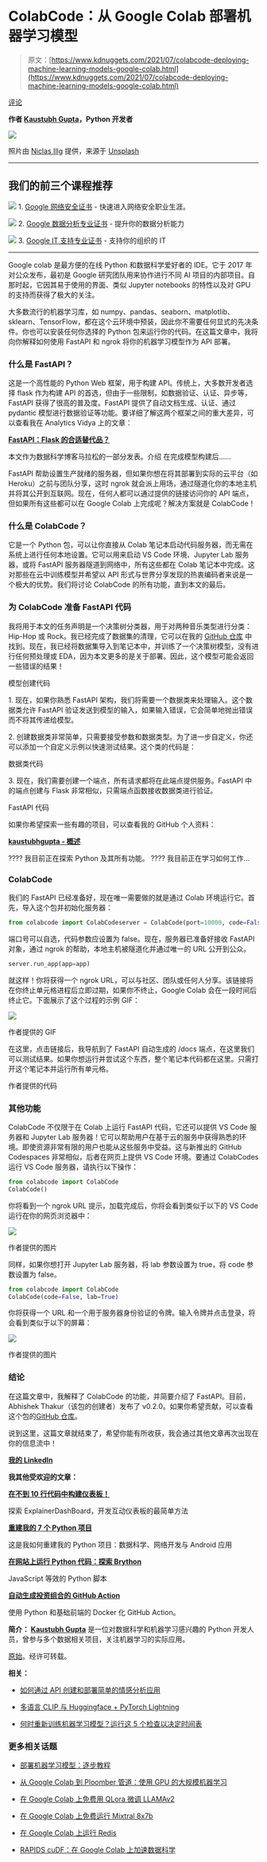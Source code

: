# ColabCode：从 Google Colab 部署机器学习模型

> 原文：[https://www.kdnuggets.com/2021/07/colabcode-deploying-machine-learning-models-google-colab.html](https://www.kdnuggets.com/2021/07/colabcode-deploying-machine-learning-models-google-colab.html)

[评论](#comments)

**作者 [Kaustubh Gupta](https://www.linkedin.com/in/kaustubh-gupta/)，Python 开发者**

![](../Images/913a9bd8496fbc48e89ddc7abc34c8cb.png)

照片由 [Niclas Illg](https://unsplash.com/@nicklbaert?utm_source=medium&utm_medium=referral) 提供，来源于 [Unsplash](https://unsplash.com/?utm_source=medium&utm_medium=referral)

* * *

## 我们的前三个课程推荐

![](../Images/0244c01ba9267c002ef39d4907e0b8fb.png) 1\. [Google 网络安全证书](https://www.kdnuggets.com/google-cybersecurity) - 快速进入网络安全职业生涯。

![](../Images/e225c49c3c91745821c8c0368bf04711.png) 2\. [Google 数据分析专业证书](https://www.kdnuggets.com/google-data-analytics) - 提升你的数据分析能力

![](../Images/0244c01ba9267c002ef39d4907e0b8fb.png) 3\. [Google IT 支持专业证书](https://www.kdnuggets.com/google-itsupport) - 支持你的组织的 IT

* * *

Google colab 是最方便的在线 Python 和数据科学爱好者的 IDE。它于 2017 年对公众发布，最初是 Google 研究团队用来协作进行不同 AI 项目的内部项目。自那时起，它因其易于使用的界面、类似 Jupyter notebooks 的特性以及对 GPU 的支持而获得了极大的关注。

大多数流行的机器学习库，如 numpy、pandas、seaborn、matplotlib、sklearn、TensorFlow，都在这个云环境中预装，因此你不需要任何显式的先决条件。你也可以安装任何你选择的 Python 包来运行你的代码。在这篇文章中，我将向你解释如何使用 FastAPI 和 ngrok 将你的机器学习模型作为 API 部署。

### 什么是 FastAPI？

这是一个高性能的 Python Web 框架，用于构建 API。传统上，大多数开发者选择 flask 作为构建 API 的首选，但由于一些限制，如数据验证、认证、异步等，FastAPI 获得了很高的普及度。FastAPI 提供了自动文档生成、认证、通过 pydantic 模型进行数据验证等功能。要详细了解这两个框架之间的重大差异，可以查看我在 Analytics Vidya 上的文章：

[**FastAPI：Flask 的合适替代品？**](https://www.analyticsvidhya.com/blog/2020/11/fastapi-the-right-replacement-for-flask/)

本文作为数据科学博客马拉松的一部分发表。介绍 在完成模型构建后……

FastAPI 帮助设置生产就绪的服务器，但如果你想在将其部署到实际的云平台（如 Heroku）之前与团队分享，这时 ngrok 就会派上用场，通过隧道化你的本地主机并将其公开到互联网。现在，任何人都可以通过提供的链接访问你的 API 端点，但如果所有这些都可以在 Google Colab 上完成呢？解决方案就是 ColabCode！

### 什么是 ColabCode？

它是一个 Python 包，可以让你直接从 Colab 笔记本启动代码服务器，而无需在系统上进行任何本地设置。它可以用来启动 VS Code 环境、Jupyter Lab 服务器，或将 FastAPI 服务器隧道到网络中，所有这些都在 Colab 笔记本中完成。这对那些在云中训练模型并希望以 API 形式与世界分享发现的热衷编码者来说是一个极大的优势。我们将讨论 ColabCode 的所有功能，直到本文的最后。

### 为 ColabCode 准备 FastAPI 代码

我将用于本文的任务声明是一个决策树分类器，用于对两种音乐类型进行分类：Hip-Hop 或 Rock。我已经完成了数据集的清理，它可以在我的 [GitHub 仓库](https://github.com/kaustubhgupta/Technocolab-Final-Project) 中找到。现在，我已经将数据集导入到笔记本中，并训练了一个决策树模型，没有进行任何预处理或 EDA，因为本文更多的是关于部署。因此，这个模型可能会返回一些错误的结果！

模型创建代码

1\. 现在，如果你熟悉 FastAPI 架构，我们将需要一个数据类来处理输入。这个数据类允许 FastAPI 验证发送到模型的输入，如果输入错误，它会简单地抛出错误而不将其传递给模型。

2\. 创建数据类非常简单，只需要接受参数和数据类型。为了进一步自定义，你还可以添加一个自定义示例以快速测试结果。这个类的代码是：

数据类代码

3\. 现在，我们需要创建一个端点，所有请求都将在此端点提供服务。FastAPI 中的端点创建与 Flask 非常相似，只需端点函数接收数据类进行验证。

FastAPI 代码

如果你希望探索一些有趣的项目，可以查看我的 GitHub 个人资料：

[**kaustubhgupta - 概述**](https://github.com/kaustubhgupta)

???? 我目前正在探索 Python 及其所有功能。 ???? 我目前正在学习如何工作…

### ColabCode

我们的 FastAPI 已经准备好，现在唯一需要做的就是通过 Colab 环境运行它。首先，导入这个包并初始化服务器：

```py
from colabcode import ColabCodeserver = ColabCode(port=10000, code=False)
```

端口号可以自选，代码参数应设置为 false。现在，服务器已准备好接收 FastAPI 对象，通过 ngrok 的帮助，本地主机被隧道化并通过唯一的 URL 公开到公众。

```py
server.run_app(app=app)
```

就这样！你将获得一个 ngrok URL，可以与社区、团队或任何人分享。该链接将在你终止单元格进程后立即过期，如果你不终止，Google Colab 会在一段时间后终止它。下面展示了这个过程的示例 GIF：

![](../Images/ccd77565013f6a536b44e41de4fe72ee.png)

作者提供的 GIF

在这里，点击链接后，我导航到了 FastAPI 自动生成的 /docs 端点，在这里我们可以测试结果。如果你想运行并尝试这个东西，整个笔记本代码都在这里。只需打开这个笔记本并运行所有单元格。

作者提供的代码

### 其他功能

ColabCode 不仅限于在 Colab 上运行 FastAPI 代码，它还可以提供 VS Code 服务器和 Jupyter Lab 服务器！它可以帮助用户在基于云的服务中获得熟悉的环境。即使资源非常有限的用户也能从这些服务中受益。这与新推出的 GitHub Codespaces 非常相似，后者在网页上提供 VS Code 环境。要通过 ColabCodes 运行 VS Code 服务器，请执行以下操作：

```py
from colabcode import ColabCode
ColabCode()
```

你将看到一个 ngrok URL 提示，加载完成后，你将会看到类似于以下的 VS Code 运行在你的网页浏览器中：

![](../Images/18aa268c74ef511ed231ae8d385a4adc.png)

作者提供的图片

同样，如果你想打开 Jupyter Lab 服务器，将 lab 参数设置为 true，将 code 参数设置为 false。

```py
from colabcode import ColabCode
ColabCode(code=False, lab=True)
```

你将获得一个 URL 和一个用于服务器身份验证的令牌。输入令牌并点击登录，将会看到类似于以下的屏幕：

![](../Images/1479a9c7c69c006a302cf9379faa7f59.png)

作者提供的图片

### 结论

在这篇文章中，我解释了 ColabCode 的功能，并简要介绍了 FastAPI。目前，Abhishek Thakur（该包的创建者）发布了 v0.2.0。如果你希望贡献，可以查看这个包的[GitHub 仓库](https://github.com/abhishekkrthakur/colabcode)。

说到这里，这篇文章就结束了，希望你能有所收获，我会通过其他文章再次出现在你的信息流中！

**[我的 LinkedIn](https://www.linkedin.com/in/kaustubh-gupta/)**

**我其他受欢迎的文章：**

[**在不到 10 行代码中构建仪表板！**](https://towardsdatascience.com/build-dashboards-in-less-than-10-lines-of-code-835e9abeae4b)

探索 ExplainerDashBoard，开发互动仪表板的最简单方法

[**重建我的 7 个 Python 项目**](https://towardsdatascience.com/rebuilding-my-7-python-projects-8c629079c8e6)

这是我如何重建我的 Python 项目：数据科学、网络开发与 Android 应用

[**在网站上运行 Python 代码：探索 Brython**](https://towardsdatascience.com/run-python-code-on-websites-exploring-brython-83c43fb7ac5f)

JavaScript 等效的 Python 脚本

[**自动生成投资组合的 GitHub Action**](https://towardsdatascience.com/github-action-that-automates-portfolio-generation-bc15835862dc)

使用 Python 和基础前端的 Docker 化 GitHub Action。

**简介： [Kaustubh Gupta](https://www.linkedin.com/in/kaustubh-gupta/)** 是一位对数据科学和机器学习感兴趣的 Python 开发人员，曾参与多个数据相关项目，关注机器学习的实际应用。

[原始](https://towardsdatascience.com/colabcode-deploying-machine-learning-models-from-google-colab-54e0d37a7b09)。经许可转载。

**相关：**

+   [如何通过 API 创建和部署简单的情感分析应用](/2021/06/create-deploy-sentiment-analysis-app-api.html)

+   [多语言 CLIP 与 Huggingface + PyTorch Lightning](/2021/03/multilingual-clip--huggingface-pytorch-lightning.html)

+   [何时重新训练机器学习模型？运行这 5 个检查以决定时间表](/2021/07/retrain-machine-learning-model-5-checks-decide-schedule.html)

### 更多相关话题

+   [部署机器学习模型：逐步教程](https://www.kdnuggets.com/deploying-machine-learning-models-a-step-by-step-tutorial)

+   [从 Google Colab 到 Ploomber 管道：使用 GPU 的大规模机器学习](https://www.kdnuggets.com/2022/03/google-colab-ploomber-pipeline-ml-scale-gpus.html)

+   [在 Google Colab 上免费用 QLora 微调 LLAMAv2](https://www.kdnuggets.com/fine-tuning-llamav2-with-qlora-on-google-colab-for-free)

+   [在 Google Colab 上免费运行 Mixtral 8x7b](https://www.kdnuggets.com/running-mixtral-8x7b-on-google-colab-for-free)

+   [在 Google Colab 上运行 Redis](https://www.kdnuggets.com/2022/01/running-redis-google-colab.html)

+   [RAPIDS cuDF：在 Google Colab 上加速数据科学](https://www.kdnuggets.com/2023/01/rapids-cudf-accelerated-data-science-google-colab.html)
